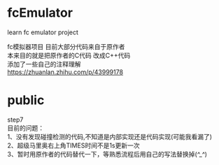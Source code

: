 # fcEmulator
learn fc emulator project

fc模拟器项目 
目前大部分代码来自于原作者  
本来目的就是把原作者的C代码 改成C++代码  
添加了一些自己的注释理解  
https://zhuanlan.zhihu.com/p/43999178

public  
=========================================  
step7  
目前的问题：  
1、没有发现碰撞检测的代码,不知道是内部实现还是代码实现(可能我看漏了)  
2、超级马里奥右上角TIMES时间不是1s更新一次  
3、暂时用原作者的代码替代一下，等熟悉流程后用自己的写法替换掉(*^_^*)  
